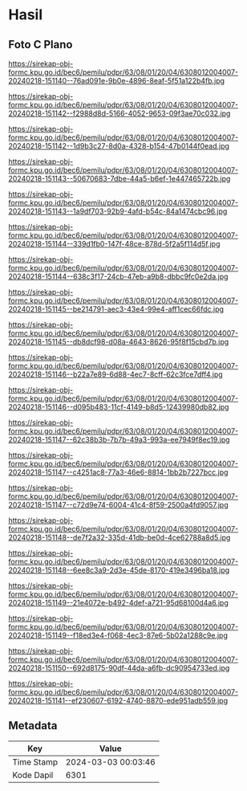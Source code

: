 # Hasil

## Foto C Plano

https://sirekap-obj-formc.kpu.go.id/bec6/pemilu/pdpr/63/08/01/20/04/6308012004007-20240218-151140--76ad091e-9b0e-4896-8eaf-5f51a122b4fb.jpg

https://sirekap-obj-formc.kpu.go.id/bec6/pemilu/pdpr/63/08/01/20/04/6308012004007-20240218-151142--f2988d8d-5166-4052-9653-09f3ae70c032.jpg

https://sirekap-obj-formc.kpu.go.id/bec6/pemilu/pdpr/63/08/01/20/04/6308012004007-20240218-151142--1d9b3c27-8d0a-4328-b154-47b0144f0ead.jpg

https://sirekap-obj-formc.kpu.go.id/bec6/pemilu/pdpr/63/08/01/20/04/6308012004007-20240218-151143--50670683-7dbe-44a5-b6ef-1e447465722b.jpg

https://sirekap-obj-formc.kpu.go.id/bec6/pemilu/pdpr/63/08/01/20/04/6308012004007-20240218-151143--1a9df703-92b9-4afd-b54c-84a1474cbc96.jpg

https://sirekap-obj-formc.kpu.go.id/bec6/pemilu/pdpr/63/08/01/20/04/6308012004007-20240218-151144--339d1fb0-147f-48ce-878d-5f2a5f114d5f.jpg

https://sirekap-obj-formc.kpu.go.id/bec6/pemilu/pdpr/63/08/01/20/04/6308012004007-20240218-151144--638c3f17-24cb-47eb-a9b8-dbbc9fc0e2da.jpg

https://sirekap-obj-formc.kpu.go.id/bec6/pemilu/pdpr/63/08/01/20/04/6308012004007-20240218-151145--be214791-aec3-43e4-99e4-aff1cec66fdc.jpg

https://sirekap-obj-formc.kpu.go.id/bec6/pemilu/pdpr/63/08/01/20/04/6308012004007-20240218-151145--db8dcf98-d08a-4643-8626-95f8f15cbd7b.jpg

https://sirekap-obj-formc.kpu.go.id/bec6/pemilu/pdpr/63/08/01/20/04/6308012004007-20240218-151146--b22a7e89-6d88-4ec7-8cff-62c3fce7dff4.jpg

https://sirekap-obj-formc.kpu.go.id/bec6/pemilu/pdpr/63/08/01/20/04/6308012004007-20240218-151146--d095b483-11cf-4149-b8d5-12439980db82.jpg

https://sirekap-obj-formc.kpu.go.id/bec6/pemilu/pdpr/63/08/01/20/04/6308012004007-20240218-151147--62c38b3b-7b7b-49a3-993a-ee7949f8ec19.jpg

https://sirekap-obj-formc.kpu.go.id/bec6/pemilu/pdpr/63/08/01/20/04/6308012004007-20240218-151147--c4251ac8-77a3-46e6-8814-1bb2b7227bcc.jpg

https://sirekap-obj-formc.kpu.go.id/bec6/pemilu/pdpr/63/08/01/20/04/6308012004007-20240218-151147--c72d9e74-6004-41c4-8f59-2500a4fd9057.jpg

https://sirekap-obj-formc.kpu.go.id/bec6/pemilu/pdpr/63/08/01/20/04/6308012004007-20240218-151148--de7f2a32-335d-41db-be0d-4ce62788a8d5.jpg

https://sirekap-obj-formc.kpu.go.id/bec6/pemilu/pdpr/63/08/01/20/04/6308012004007-20240218-151148--6ee8c3a9-2d3e-45de-8170-419e3496ba18.jpg

https://sirekap-obj-formc.kpu.go.id/bec6/pemilu/pdpr/63/08/01/20/04/6308012004007-20240218-151149--21e4072e-b492-4def-a721-95d68100d4a6.jpg

https://sirekap-obj-formc.kpu.go.id/bec6/pemilu/pdpr/63/08/01/20/04/6308012004007-20240218-151149--f18ed3e4-f068-4ec3-87e6-5b02a1288c9e.jpg

https://sirekap-obj-formc.kpu.go.id/bec6/pemilu/pdpr/63/08/01/20/04/6308012004007-20240218-151150--692d8175-90df-44da-a6fb-dc90954733ed.jpg

https://sirekap-obj-formc.kpu.go.id/bec6/pemilu/pdpr/63/08/01/20/04/6308012004007-20240218-151141--ef230607-6192-4740-8870-ede951adb559.jpg


## Metadata

| Key        | Value               |
| ---------- | ------------------- |
| Time Stamp | 2024-03-03 00:03:46 |
| Kode Dapil | 6301                |



